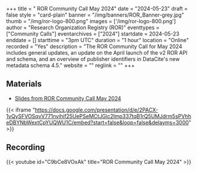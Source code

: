 +++
title = " ROR Community Call May 2024" 
date = "2024-05-23" 
draft = false 
style = "card-plain" 
banner = "/img/banners/ROR_Banner-grey.jpg" 
thumb = "/img/ror-logo-800.png" 
images = ['/img/ror-logo-800.png']
author = "Research Organization Registry (ROR)" 
eventtypes = ["Community Calls"]
eventarchives = ["2024"]
startdate = 2024-05-23
enddate = []
starttime = "3pm UTC"
duration = "1 hour"
location = "Online"
recorded = "Yes"
description = "The ROR Community Call for May 2024 includes general updates, an update on the April launch of the v2 ROR API and schema, and an overview of publisher identifiers in DataCite's new metadata schema 4.5."
website = ""
reglink = ""
+++

## Materials

- [Slides from ROR Community Call	May 2024](https://docs.google.com/presentation/d/1PsrBXXcb39uo7hSkiBDf2FOEnyrnR654rOfdtRy38z8/edit?usp=sharing)

{{< iframe "https://docs.google.com/presentation/d/e/2PACX-1vQySFVOSqvV771nvihif25UePSeMCtJGic2Imp337tqB1rQ5UMJdrm5sPVhheDBYNbWextCpYUQWU1C/embed?start=false&loop=false&delayms=3000" >}}

## Recording

{{< youtube id="C9bCe8VOxAk" title="ROR Community Call May 2024" >}}
